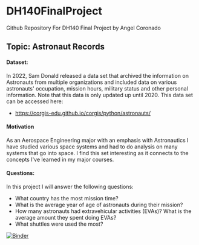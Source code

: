 # DH140FinalProject
Github Repository For DH140 Final Project by Angel Coronado

## Topic: Astronaut Records

#### Dataset:
In 2022, Sam Donald released a data set that archived the information on Astronauts from multiple organizations and included data on various astronauts' occupation, mission hours, military status and other personal information. Note that this data is only updated up until 2020. This data set can be accessed here:

* https://corgis-edu.github.io/corgis/python/astronauts/

#### Motivation
As an Aerospace Engineering major with an emphasis with Astronautics I have studied various space systems and had to do analysis on many systems that go into space. I find this set interesting as it connects to the concepts I've learned in my major courses.

#### Questions:
In this project I will answer the following questions:
* What country has the most mission time?
* What is the average year of age of astronauts during their mission?
* How many astronauts had extravehicular activities (EVAs)? What is the average amount they spent doing EVAs?
* What shuttles were used the most?


[![Binder](http://mybinder.org/badge.svg)](http://mybinder.org/v2/gh/Angelmagnus/DH140FinalProject/main)